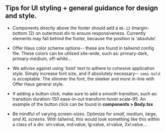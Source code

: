## Tips for UI styling + general guidance for design and style.

- Components directly above the footer should add a `mb-12` (margin-bottom 12) on outermost div to ensure responsiveness. Currently elements may fall behind the footer, because the position is 'absolute'.

- Offer Haus color scheme options-- these are found in tailwind config file. These colors can be utilized site-wide, such as: primary-dark, primary-medium, off-white...

- We adivise against using 'bold' text to adhere to cohesive application style. Simply increase font size, and if absolutely necessary-- `semi-bold` is acceptable. The slimmer the font, the sleeker and more in-line with Offer Haus general style.

- If adding a button click, make sure to add a smooth transition, such as: transition duration-150 ease-in-out transform hover:scale-95. An example of the button click can be found in **components > Body.tsx**

- Be mindful of varying screen-sizes. Optimize for *small, medium, large, and XL screens*. With tailwind, this would look something like this within a class of a div: sm:value, md:value, lg:value, xl:value, 2xl:value...

